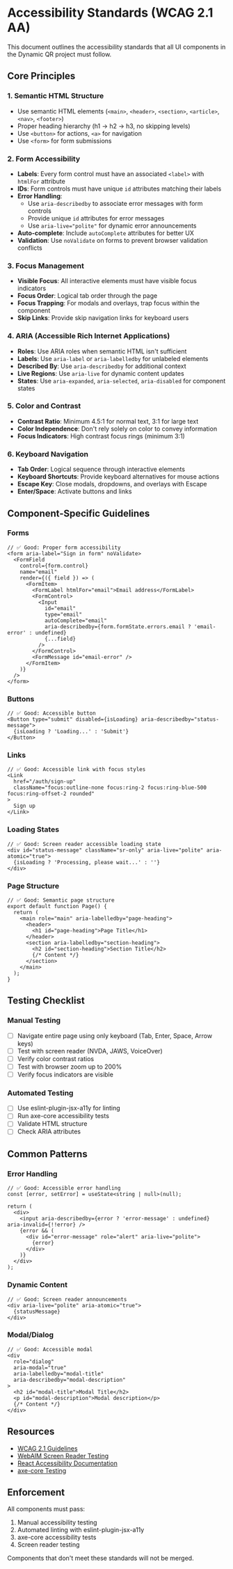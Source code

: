 # Accessibility Standards (WCAG 2.1 AA)

This document outlines the accessibility standards that all UI components in the Dynamic QR project must follow.

## Core Principles

### 1. Semantic HTML Structure

- Use semantic HTML elements (`<main>`, `<header>`, `<section>`, `<article>`, `<nav>`, `<footer>`)
- Proper heading hierarchy (h1 → h2 → h3, no skipping levels)
- Use `<button>` for actions, `<a>` for navigation
- Use `<form>` for form submissions

### 2. Form Accessibility

- **Labels**: Every form control must have an associated `<label>` with `htmlFor` attribute
- **IDs**: Form controls must have unique `id` attributes matching their labels
- **Error Handling**:
  - Use `aria-describedby` to associate error messages with form controls
  - Provide unique `id` attributes for error messages
  - Use `aria-live="polite"` for dynamic error announcements
- **Auto-complete**: Include `autoComplete` attributes for better UX
- **Validation**: Use `noValidate` on forms to prevent browser validation conflicts

### 3. Focus Management

- **Visible Focus**: All interactive elements must have visible focus indicators
- **Focus Order**: Logical tab order through the page
- **Focus Trapping**: For modals and overlays, trap focus within the component
- **Skip Links**: Provide skip navigation links for keyboard users

### 4. ARIA (Accessible Rich Internet Applications)

- **Roles**: Use ARIA roles when semantic HTML isn't sufficient
- **Labels**: Use `aria-label` or `aria-labelledby` for unlabeled elements
- **Described By**: Use `aria-describedby` for additional context
- **Live Regions**: Use `aria-live` for dynamic content updates
- **States**: Use `aria-expanded`, `aria-selected`, `aria-disabled` for component states

### 5. Color and Contrast

- **Contrast Ratio**: Minimum 4.5:1 for normal text, 3:1 for large text
- **Color Independence**: Don't rely solely on color to convey information
- **Focus Indicators**: High contrast focus rings (minimum 3:1)

### 6. Keyboard Navigation

- **Tab Order**: Logical sequence through interactive elements
- **Keyboard Shortcuts**: Provide keyboard alternatives for mouse actions
- **Escape Key**: Close modals, dropdowns, and overlays with Escape
- **Enter/Space**: Activate buttons and links

## Component-Specific Guidelines

### Forms

```tsx
// ✅ Good: Proper form accessibility
<form aria-label="Sign in form" noValidate>
  <FormField
    control={form.control}
    name="email"
    render={({ field }) => (
      <FormItem>
        <FormLabel htmlFor="email">Email address</FormLabel>
        <FormControl>
          <Input
            id="email"
            type="email"
            autoComplete="email"
            aria-describedby={form.formState.errors.email ? 'email-error' : undefined}
            {...field}
          />
        </FormControl>
        <FormMessage id="email-error" />
      </FormItem>
    )}
  />
</form>
```

### Buttons

```tsx
// ✅ Good: Accessible button
<Button type="submit" disabled={isLoading} aria-describedby="status-message">
  {isLoading ? 'Loading...' : 'Submit'}
</Button>
```

### Links

```tsx
// ✅ Good: Accessible link with focus styles
<Link
  href="/auth/sign-up"
  className="focus:outline-none focus:ring-2 focus:ring-blue-500 focus:ring-offset-2 rounded"
>
  Sign up
</Link>
```

### Loading States

```tsx
// ✅ Good: Screen reader accessible loading state
<div id="status-message" className="sr-only" aria-live="polite" aria-atomic="true">
  {isLoading ? 'Processing, please wait...' : ''}
</div>
```

### Page Structure

```tsx
// ✅ Good: Semantic page structure
export default function Page() {
  return (
    <main role="main" aria-labelledby="page-heading">
      <header>
        <h1 id="page-heading">Page Title</h1>
      </header>
      <section aria-labelledby="section-heading">
        <h2 id="section-heading">Section Title</h2>
        {/* Content */}
      </section>
    </main>
  );
}
```

## Testing Checklist

### Manual Testing

- [ ] Navigate entire page using only keyboard (Tab, Enter, Space, Arrow keys)
- [ ] Test with screen reader (NVDA, JAWS, VoiceOver)
- [ ] Verify color contrast ratios
- [ ] Test with browser zoom up to 200%
- [ ] Verify focus indicators are visible

### Automated Testing

- [ ] Use eslint-plugin-jsx-a11y for linting
- [ ] Run axe-core accessibility tests
- [ ] Validate HTML structure
- [ ] Check ARIA attributes

## Common Patterns

### Error Handling

```tsx
// ✅ Good: Accessible error handling
const [error, setError] = useState<string | null>(null);

return (
  <div>
    <input aria-describedby={error ? 'error-message' : undefined} aria-invalid={!!error} />
    {error && (
      <div id="error-message" role="alert" aria-live="polite">
        {error}
      </div>
    )}
  </div>
);
```

### Dynamic Content

```tsx
// ✅ Good: Screen reader announcements
<div aria-live="polite" aria-atomic="true">
  {statusMessage}
</div>
```

### Modal/Dialog

```tsx
// ✅ Good: Accessible modal
<div
  role="dialog"
  aria-modal="true"
  aria-labelledby="modal-title"
  aria-describedby="modal-description"
>
  <h2 id="modal-title">Modal Title</h2>
  <p id="modal-description">Modal description</p>
  {/* Content */}
</div>
```

## Resources

- [WCAG 2.1 Guidelines](https://www.w3.org/WAI/WCAG21/quickref/)
- [WebAIM Screen Reader Testing](https://webaim.org/articles/screenreader_testing/)
- [React Accessibility Documentation](https://reactjs.org/docs/accessibility.html)
- [axe-core Testing](https://www.deque.com/axe/)

## Enforcement

All components must pass:

1. Manual accessibility testing
2. Automated linting with eslint-plugin-jsx-a11y
3. axe-core accessibility tests
4. Screen reader testing

Components that don't meet these standards will not be merged.
